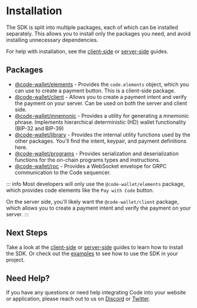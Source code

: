
# Installation

The SDK is split into multiple packages, each of which can be installed separately. This allows you to install only the packages you need, and avoid installing unnecessary dependencies. 

For help with installation, see the [client-side](./installation-client) or [server-side](./installation-server) guides. 

## Packages

* [@code-wallet/elements](https://www.npmjs.com/package/@code-wallet/elements) - Provides the `code.elements` object, which you can use to create a payment button. This is a client-side package.
* [@code-wallet/client](https://www.npmjs.com/package/@code-wallet/client) - Allows you to create a payment intent and verify the payment on your server. Can be used on both the server and client side.
* [@code-wallet/mnemonic](https://www.npmjs.com/package/@code-wallet/mnemonic) - Provides a utility for generating a mnemonic phrase. Implements hierarchical deterministic (HD) wallet functionality (BIP-32 and BIP-39)
* [@code-wallet/library](https://www.npmjs.com/package/@code-wallet/library) - Provides the internal utility functions used by the other packages. You'll find the intent, keypair, and payment definitions here.
* [@code-wallet/programs](https://www.npmjs.com/package/@code-wallet/programs) - Provides serialization and deserialization functions for the on-chain programs types and instructions.
* [@code-wallet/rpc](https://www.npmjs.com/package/@code-wallet/rpc) - Provides a WebSocket envelope for GRPC communication to the Code sequencer.

::: info
Most developers will only use the `@code-wallet/elements` package, which provides code elements like the `Pay with Code` button. 

On the server side, you'll likely want the `@code-wallet/client` package, which allows you to create a payment intent and verify the payment on your server.
:::

## Next Steps

Take a look at the [client-side](./installation-client) or [server-side](./installation-server) guides to learn how to install the SDK. Or check out the [examples](../examples/request-payment) to see how to use the SDK in your project.

## Need Help?

If you have any questions or need help integrating Code into your website or application, please reach out to us on [Discord](https://discord.gg/DunN9aNS) or [Twitter](https://twitter.com/getcode).

